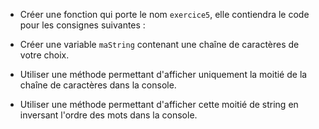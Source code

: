 * Créer une fonction qui porte le nom `exercice5`, elle contiendra le code pour les consignes suivantes :

* Créer une variable `maString` contenant une chaîne de caractères de votre choix.
* Utiliser une méthode permettant d'afficher uniquement la moitié de la chaîne de caractères dans la console.

* Utiliser une méthode permettant d'afficher cette moitié de string en inversant l'ordre des mots dans la console.
